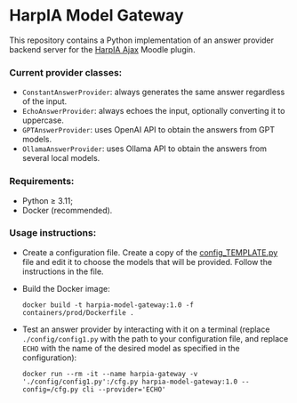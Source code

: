 # HarpIA Model Gateway

This repository contains a Python implementation of an answer
provider backend server for the
[HarpIA Ajax](../../../moodle-local_harpiaajax) Moodle plugin.

### Current provider classes:

- `ConstantAnswerProvider`: always generates the same answer regardless of the input.
- `EchoAnswerProvider`: always echoes the input, optionally converting it to uppercase.
- `GPTAnswerProvider`: uses OpenAI API to obtain the answers from GPT models.
- `OllamaAnswerProvider`: uses Ollama API to obtain the answers from several local
  models.

### Requirements:

- Python &geq; 3.11;
- Docker (recommended).

### Usage instructions:

- Create a configuration file. Create a copy of the
  [config_TEMPLATE.py](config/config_TEMPLATE.py) file and edit it
  to choose the models that will be provided. Follow the instructions in the file.

- Build the Docker image:

  ```shell
  docker build -t harpia-model-gateway:1.0 -f containers/prod/Dockerfile .
  ```

- Test an answer provider by interacting with it on a terminal
  (replace `./config/config1.py` with the path to your configuration file,
  and replace `ECHO` with the name of the desired model as specified in the
  configuration):

  ```shell
  docker run --rm -it --name harpia-gateway -v './config/config1.py':/cfg.py harpia-model-gateway:1.0 --config=/cfg.py cli --provider='ECHO'
  ```
